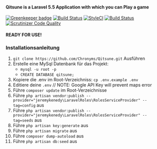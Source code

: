 #### Qitsune is a Laravel 5.5 Application with which you can Play a game

[![Greenkeeper badge](https://badges.greenkeeper.io/Chronyms/Qitsune.svg)](https://greenkeeper.io/)
[![Build Status](https://travis-ci.org/Chronyms/Qitsune.svg?branch=admin-panel)](https://travis-ci.org/Chronyms/Qitsune)
[![StyleCI](https://styleci.io/repos/101512980/shield?branch=admin-panel)](https://styleci.io/repos/101512980)
[![Build Status](https://scrutinizer-ci.com/g/Chronyms/Qitsune/badges/build.png?b=master)](https://scrutinizer-ci.com/g/Chronyms/Qitsune/build-status/master)
[![Scrutinizer Code Quality](https://scrutinizer-ci.com/g/Chronyms/Qitsune/badges/quality-score.png?b=master)](https://scrutinizer-ci.com/g/Chronyms/Qitsune/?branch=master)

#### READY FOR USE!

### Installationsanleitung
1. `git clone https://github.com/Chronyms/Qitsune.git` Ausführen
2. Erstelle eine MySql Datenbank für das Projekt:
    * `mysql -u root -p`
    * `CREATE DATABASE qitsune;`
3. Kopiere die .env im Root-Verzeichniss: `cp .env.example .env`
4. Editiere deine `.env` // NOTE: Google API Key will prevent maps error
5. Führe `composer update` im Root-Verzeichnisse
6. Führe `php artisan vendor:publish --provider="jeremykenedy\LaravelRoles\RolesServiceProvider" --tag=config` aus
8. Führe `php artisan vendor:publish --provider="jeremykenedy\LaravelRoles\RolesServiceProvider" --tag=seeds` aus
9. Führe `php artisan key:generate` aus
10. Führe `php artisan migrate` aus
11. Führe `composer dump-autoload` aus
12. Führe `php artisan db:seed` aus
